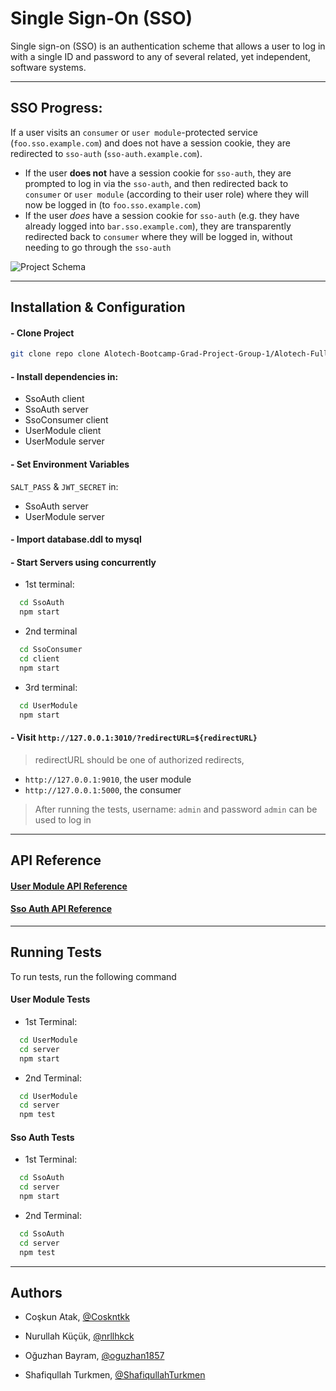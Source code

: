 # Single Sign-On (SSO)

Single sign-on (SSO) is an authentication scheme that allows a user to log in with a single ID and password to any of several related, yet independent, software systems.

---

## SSO Progress:

If a user visits an `consumer` or `user module`-protected service (`foo.sso.example.com`) and does not have a session cookie, they are redirected to `sso-auth` (`sso-auth.example.com`).
   - If the user **does not** have a session cookie for `sso-auth`,
     they are prompted to log in via the `sso-auth`, and then
     redirected back to `consumer` or `user module` (according to their user role) where they will now be logged in (to
     `foo.sso.example.com`)
   - If the user *does* have a session cookie for `sso-auth` (e.g. they
     have already logged into `bar.sso.example.com`), they are
     transparently redirected back to `consumer` where they will be logged in,
     without needing to go through the `sso-auth`

![ Project Schema ]( https://i.imgur.com/X9W9n1B.png )

---

## Installation & Configuration

#### - Clone Project

```bash
git clone repo clone Alotech-Bootcamp-Grad-Project-Group-1/Alotech-FullStack-Bootcamp-Graduation-Project-Group-1
```

#### - Install dependencies in:

- SsoAuth client
- SsoAuth server
- SsoConsumer client
- UserModule client
- UserModule server

#### - Set Environment Variables

`SALT_PASS` & `JWT_SECRET` in:

- SsoAuth server
- UserModule server

#### - Import database.ddl to mysql

#### - Start Servers using concurrently

- 1st terminal:
```bash
  cd SsoAuth
  npm start
```

- 2nd terminal
```bash
  cd SsoConsumer
  cd client
  npm start
```

- 3rd terminal:
```bash
  cd UserModule
  npm start
```

#### -  Visit `http://127.0.0.1:3010/?redirectURL=${redirectURL}`

> redirectURL should be one of authorized redirects, 

- `http://127.0.0.1:9010`, the user module
- `http://127.0.0.1:5000`, the consumer

> After running the tests, username: `admin` and password `admin` can be used to log in

--- 

## API Reference

#### [ User Module API Reference ]( https://github.com/Alotech-Bootcamp-Grad-Project-Group-1/Alotech-FullStack-Bootcamp-Graduation-Project-Group-1/blob/main/UserModule/server/README.md )

#### [ Sso Auth API Reference ]( https://github.com/Alotech-Bootcamp-Grad-Project-Group-1/Alotech-FullStack-Bootcamp-Graduation-Project-Group-1/blob/main/SsoAuth/server/README.md )

---


## Running Tests

To run tests, run the following command

#### User Module Tests

- 1st Terminal:
```bash
  cd UserModule
  cd server
  npm start
```
- 2nd Terminal:
```bash
  cd UserModule
  cd server
  npm test
```

#### Sso Auth Tests

- 1st Terminal:
```bash
  cd SsoAuth
  cd server
  npm start
```
- 2nd Terminal:
```bash
  cd SsoAuth
  cd server
  npm test
```

---

## Authors

- Coşkun Atak, [@Coskntkk](https://github.com/Coskntkk)

- Nurullah Küçük, [@nrllhkck](https://github.com/nrllhkck)

- Oğuzhan Bayram, [@oguzhan1857](https://github.com/oguzhan1857)

- Shafiqullah Turkmen, [@ShafiqullahTurkmen](https://github.com/ShafiqullahTurkmen)
